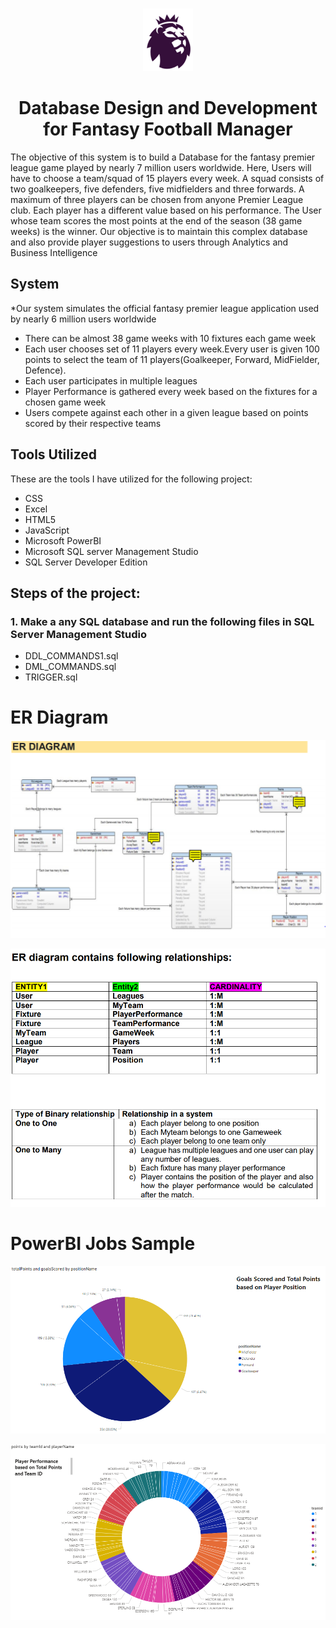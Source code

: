 <br>
 <p align="center">
    <img src="https://github.com/priyankabandekar31/Database-Design-and-Development-for-Fantasy-Football-Manager/blob/main/Images/DataBaseDesign.PNG" width="80" height="100">
    <h1 align="center">Database Design and Development for Fantasy Football Manager</h1>
<p>The objective of this system is to build a Database for the fantasy premier league game played by nearly 7 million users worldwide. Here, Users will have to choose a team/squad of 15 players every week. A squad consists of two goalkeepers, five defenders, five midfielders and three forwards. A maximum of three players can be chosen from anyone Premier League club. Each player has a different value based on his performance. The User whose team scores the most points at the end of the season (38 game weeks) is the winner. Our objective is to maintain this complex database and also provide player suggestions to users through Analytics and Business Intelligence </p>

## System
*Our system simulates the official fantasy premier league application used by nearly 6 million users worldwide
* There can be almost 38 game weeks with 10 fixtures each game week
* Each user chooses set of 11 players every week.Every user is given 100 points to select the team of 11 players(Goalkeeper, Forward, MidFielder, Defence).
* Each user participates in multiple leagues
* Player Performance is gathered every week based on the fixtures for  a chosen game week
* Users compete against each other in a given league based on points scored by their respective teams

## Tools Utilized
These are the tools I have utilized for the following project:
* CSS
* Excel
* HTML5
* JavaScript
* Microsoft PowerBI 
* Microsoft SQL server Management Studio
* SQL Server Developer Edition

## Steps of the project:
### 1. Make a any SQL database and run the following files in SQL Server Management Studio

* DDL_COMMANDS1.sql
* DML_COMMANDS.sql
* TRIGGER.sql

# ER Diagram 
![](Images/DataBaseDesign-3.PNG)

![](Images/DataBaseDesign-4.PNG)


# PowerBI Jobs Sample
![](Images/DataBaseDesign-1.PNG)

![](Images/DataBaseDesign-2.PNG)
